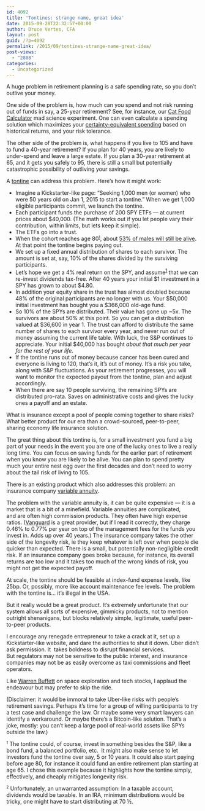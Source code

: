 ```yaml
---
id: 4092
title: 'Tontines: strange name, great idea'
date: 2015-09-28T22:32:57+00:00
author: Druce Vertes, CFA
layout: post
guid: /?p=4092
permalink: /2015/09/tontines-strange-name-great-idea/
post-views:
  - "2808"
categories:
  - Uncategorized
---
```

A huge problem in retirement planning is a safe spending rate, so you don’t outlive your money.

One side of the problem is, how much can you spend and not risk running out of funds in say, a 25-year retirement? See, for instance, our [Cat Food Calculator](http://blog.streeteye.com/calculator/) mad science experiment. One can even calculate a spending solution which maximizes your [certainty-equivalent spending](/2014/01/retirement-plans-that-maximize-certainty-equivalent-spending-part-3/) based on historical returns, and your risk tolerance.

The other side of the problem is, what happens if you live to 105 and have to fund a 40-year retirement? If you plan for 40 years, you are likely to under-spend and leave a large estate. If you plan a 30-year retirement at 65, and it gets you safely to 95, there is still a small but potentially catastrophic possibility of outliving your savings.

A [tontine](http://www.washingtonpost.com/news/wonkblog/wp/2015/09/28/this-sleazy-and-totally-illegal-savings-scheme-may-be-the-future-of-retirement) can address this problem. Here’s how it might work:

  * Imagine a Kickstarter-like page: “Seeking 1,000 men (or women) who were 50 years old on Jan 1, 2015 to start a tontine.” When we get 1,000 eligible participants commit, we launch the tontine.
  * Each participant funds the purchase of 200 SPY ETFs &#8212; at current prices about $40,000. (The math works out if you let people vary their contribution, within limits, but lets keep it simple).
  * The ETFs go into a trust.
  * When the cohort reaches age 80<small><sup><a href="#1">1</a></sup></small>, about [53% of males will still be alive](http://www.ssa.gov/oact/STATS/table4c6.html). At that point the tontine begins paying out.
  * We set up a fixed annual distribution of shares to each survivor. The amount is set at, say, 10% of the shares divided by the surviving participants.
  * Let’s hope we get a 4% real return on the SPY, and assume<sup><a href="#2">1</a></sup> that we can re-invest dividends tax-free. After 40 years your initial $1 investment in a SPY has grown to about $4.80.
  * In addition your equity share in the trust has almost doubled because 48% of the original participants are no longer with us. Your $50,000 initial investment has bought you a $366,000 old-age fund.
  * So 10% of the SPYs are distributed. Their value has gone up ~5x. The survivors are about 50% at this point. So you can get a distribution valued at $36,600 in year 1. The trust can afford to distribute the same number of shares to each survivor every year, and never run out of money assuming the current life table. With luck, the S&P continues to appreciate. Your initial $40,000 has bought _about that much per year for the rest of your life_.
  * If the tontine runs out of money because cancer has been cured and everyone is living to 120, that’s it, it’s out of money. It’s a risk you take, along with S&P fluctuations. As your retirement progresses, you will want to monitor the expected payout from the tontine, plan and adjust accordingly.
  * When there are say 10 people surviving, the remaining SPYs are distributed pro-rata. Saves on administrative costs and gives the lucky ones a payoff and an estate.

What is insurance except a pool of people coming together to share risks? What better product for our era than a crowd-sourced, peer-to-peer, sharing economy life insurance solution.

The great thing about this tontine is, for a small investment you fund a big part of your needs in the event you are one of the lucky ones to live a really long time. You can focus on saving funds for the earlier part of retirement when you know you are likely to be alive. You can plan to spend pretty much your entire nest egg over the first decades and don’t need to worry about the tail risk of living to 105.

There is an existing product which also addresses this problem: an insurance company [variable annuity](http://www.sec.gov/investor/pubs/varannty.htm).

The problem with the variable annuity is, it can be quite expensive &#8212; it is a market that is a bit of a minefield. Variable annuities are complicated, and are often high commission products. They often have high expense ratios. ([Vanguard](https://personal.vanguard.com/us/funds/annuities) is a great provider, but if I read it correctly, they charge 0.46% to 0.77% per year on top of the management fees for the funds you invest in. Adds up over 40 years.) The insurance company takes the other side of the longevity risk, ie they keep whatever is left over when people die quicker than expected. There is a small, but potentially non-negligible credit risk. If an insurance company goes broke because, for instance, its overall returns are too low and it takes too much of the wrong kinds of risk, you might not get the expected payoff.

At scale, the tontine should be feasible at index-fund expense levels, like 25bp. Or, possibly, more like account maintenance fee levels. The problem with the tontine is… it’s illegal in the USA. 

But it really would be a great product. It’s extremely unfortunate that our system allows all sorts of expensive, gimmicky products, not to mention outright shenanigans, but blocks relatively simple, legitimate, useful peer-to-peer products.

I encourage any renegade entrepreneur to take a crack at it, set up a Kickstarter-like website, and dare the authorities to shut it down. Uber didn’t ask permission. It  takes boldness to disrupt financial services. But regulators may not be sensitive to the public interest, and insurance companies may not be as easily overcome as taxi commissions and fleet operators.

Like [Warren Buffett](https://www.linkedin.com/pulse/20140513133506-21597783-66-bits-of-wisdom-from-warren-buffett-the-berkshire-letters-1965-2012) on space exploration and tech stocks, I applaud the endeavour but may prefer to skip the ride.

(Disclaimer: it would be immoral to take Uber-like risks with people’s retirement savings. Perhaps it’s time for a group of willing participants to try a test case and challenge the law. Or maybe some very smart lawyers can identify a workaround. Or maybe there’s a Bitcoin-like solution. That’s a joke, mostly: you can’t keep a large pool of real-world assets like SPYs outside the law.)

<small><sup><a name="1">1</a></sup></small> The tontine could, of course, invest in something besides the S&P, like a bond fund, a balanced portfolio, etc.  It might also make sense to let investors fund the tontine over say, 5 or 10 years. It could also start paying before age 80, for instance it could fund an entire retirement plan starting at age 65. I chose this example because it highlights how the tontine simply, effectively, and cheaply mitigates longevity risk.

<small><sup><a name="2">2</a></sup></small> Unfortunately, an unwarranted assumption: In a taxable account, dividends would be taxable. In an IRA, minimum distributions would be tricky, one might have to start distributing at 70 ½.
